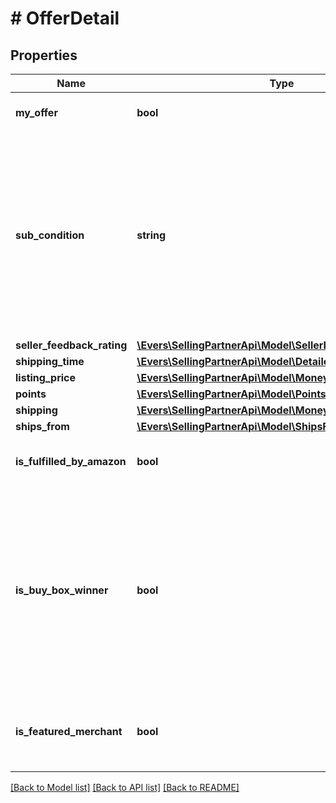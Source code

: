 # # OfferDetail

## Properties

Name | Type | Description | Notes
------------ | ------------- | ------------- | -------------
**my_offer** | **bool** | When true, this is the seller&#39;s offer. | [optional]
**sub_condition** | **string** | The subcondition of the item. Subcondition values: New, Mint, Very Good, Good, Acceptable, Poor, Club, OEM, Warranty, Refurbished Warranty, Refurbished, Open Box, or Other. |
**seller_feedback_rating** | [**\Evers\SellingPartnerApi\Model\SellerFeedbackType**](SellerFeedbackType.md) |  | [optional]
**shipping_time** | [**\Evers\SellingPartnerApi\Model\DetailedShippingTimeType**](DetailedShippingTimeType.md) |  |
**listing_price** | [**\Evers\SellingPartnerApi\Model\MoneyType**](MoneyType.md) |  |
**points** | [**\Evers\SellingPartnerApi\Model\Points**](Points.md) |  | [optional]
**shipping** | [**\Evers\SellingPartnerApi\Model\MoneyType**](MoneyType.md) |  |
**ships_from** | [**\Evers\SellingPartnerApi\Model\ShipsFromType**](ShipsFromType.md) |  | [optional]
**is_fulfilled_by_amazon** | **bool** | When true, the offer is fulfilled by Amazon. |
**is_buy_box_winner** | **bool** | When true, the offer is currently in the Buy Box. There can be up to two Buy Box winners at any time per ASIN, one that is eligible for Prime and one that is not eligible for Prime. | [optional]
**is_featured_merchant** | **bool** | When true, the seller of the item is eligible to win the Buy Box. | [optional]

[[Back to Model list]](../../README.md#models) [[Back to API list]](../../README.md#endpoints) [[Back to README]](../../README.md)
